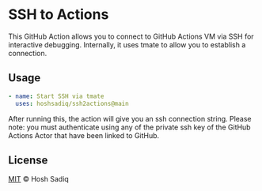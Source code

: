 # SSH to Actions

This GitHub Action allows you to connect to GitHub Actions VM via SSH for interactive debugging. Internally, it uses tmate to allow you to establish a connection.

## Usage

```yaml
- name: Start SSH via tmate
  uses: hoshsadiq/ssh2actions@main
```

After running this, the action will give you an ssh connection string. Please note: you must authenticate using any of the private ssh key of the GitHub Actions Actor that have been linked  to GitHub.

## License

[MIT](https://github.com/hoshsadiq/ssh2actions/blob/main/LICENSE) © Hosh Sadiq
